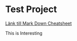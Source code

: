# Test Project
[Länk till Mark Down Cheatsheet](https://github.com/adam-p/markdown-here/wiki/Markdown-Cheatsheet)

This is Interesting


